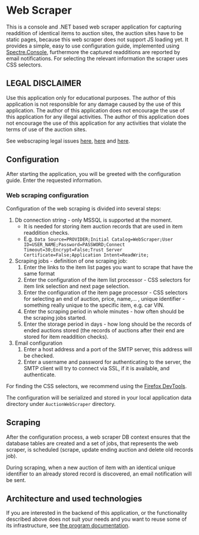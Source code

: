 # Web Scraper

This is a console and .NET based web scraper application for capturing readdition of identical items to auction sites, the auction sites have to be static pages, because this web scraper does not support JS loading yet. It provides a simple, easy to use configuration guide, implemented using [Spectre.Console](https://spectreconsole.net/), furthermore the captured readditions are reported by email notifications. For selecting the relevant information the scraper uses CSS selectors.

## LEGAL DISCLAIMER

Use this application only for educational purposes. The author of this application is not responsible for any damage caused by the use of this application. The author of this application does not encourage the use of this application for any illegal activities. The author of this application does not encourage the use of this application for any activities that violate the terms of use of the auction sites.

See webscraping legal issues [here](https://en.wikipedia.org/wiki/Web_scraping#Legal_issues), [here](https://research.aimultiple.com/web-scraping-ethics/) and [here](https://en.wikipedia.org/wiki/Robots.txt).

## Configuration

After starting the application, you will be greeted with the configuration guide. Enter the requested information.

### Web scraping configuration

Configuration of the web scraping is divided into several steps:

1. Db connection string - only MSSQL is supported at the moment.
   - It is needed for storing item auction records that are used in item readdition checks. 
   - E.g. `Data Source=PROVIDER;Initial Catalog=WebScraper;User ID=USER_NAME;Password=PASSWORD;Connect Timeout=30;Encrypt=False;Trust Server Certificate=False;Application Intent=ReadWrite;`
2. Scraping jobs - definition of one scraping job:
   1. Enter the links to the item list pages you want to scrape that have the same format
   2. Enter the configuration of the item list processor - CSS selectors for item link selection and next page selection.
   3. Enter the configuration of the item page processor - CSS selectors for selecting an end of auction, price, name,... , unique identifier - something really unique to the specific item, e.g. car VIN.
   4. Enter the scraping period in whole minutes - how often should be the scraping jobs started.
   5. Enter the storage period in days - how long should be the records of ended auctions stored (the records of auctions after their end are stored for item readdition checks).
3. Email configuration
   1. Enter a host address and a port of the SMTP server, this address will be checked.
   2. Enter a username and password for authenticating to the server, the SMTP client will try to connect via SSL, if it is available, and authenticate.

For finding the CSS selectors, we recommend using the [Firefox DevTools](https://firefox-source-docs.mozilla.org/devtools-user/).

The configuration will be serialized and stored in your local application data directory under `AuctionWebScraper` directory.

## Scraping

After the configuration process, a web scraper DB context ensures that the database tables are created and a set of jobs, that represents the web scraper, is scheduled (scrape, update ending auction and delete old records job).

During scraping, when a new auction of item with an identical unique identifier to an already stored record is discovered, an email notification will be sent. 

## Architecture and used technologies

If you are interested in the backend of this application, or the functionality described above does not suit your needs and you want to reuse some of its infrastructure, see [the program documentation](Docs/ProgramDocumentation.md).   
